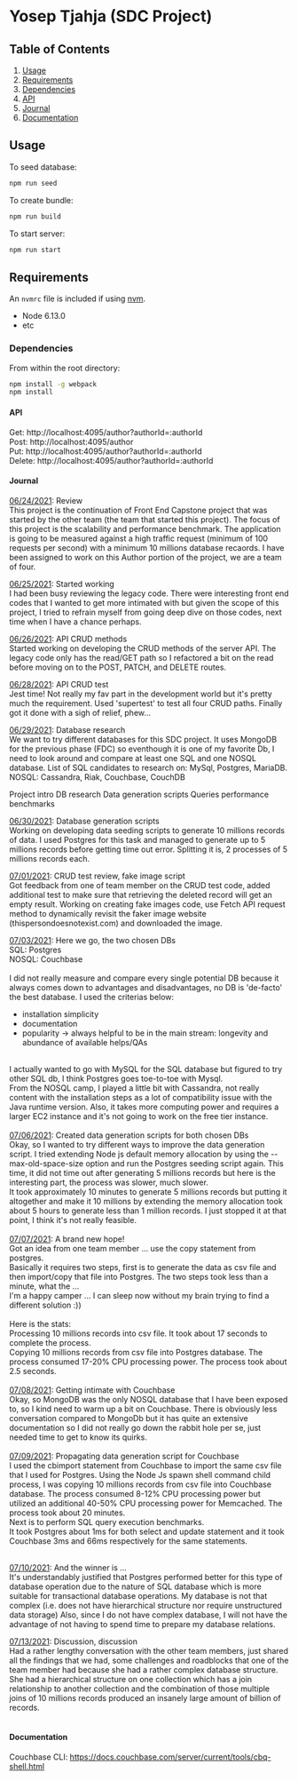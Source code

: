 # Yosep Tjahja (SDC Project)

## Table of Contents

1. [Usage](#Usage)
2. [Requirements](#requirements)
3. [Dependencies](#dependencies)
4. [API](#api)
5. [Journal](#journal)
6. [Documentation](#documentation)

## Usage

To seed database:

```sh
npm run seed
```

To create bundle:

```sh
npm run build
```

To start server:

```sh
npm run start
```

## Requirements

An `nvmrc` file is included if using [nvm](https://github.com/creationix/nvm).

- Node 6.13.0
- etc

### Dependencies

From within the root directory:

```sh
npm install -g webpack
npm install
```

#### API

Get: http://localhost:4095/author?authorId=:authorId<br/>
Post: http://localhost:4095/author<br/>
Put: http://localhost:4095/author?authorId=:authorId<br/>
Delete: http://localhost:4095/author?authorId=:authorId<br/>

#### Journal



<ins>06/24/2021</ins>: Review<br/>
This project is the continuation of Front End Capstone project that was started by the other team (the team that started this project). The focus of this project is the scalability and performance benchmark. The application is going to be measured against a high traffic request (minimum of 100 requests per second) with a minimum 10 millions database recaords.
I have been assigned to work on this Author portion of the project, we are a team of four.

<ins>06/25/2021</ins>: Started working<br/>
I had been busy reviewing the legacy code. There were interesting front end codes that I wanted to get more intimated with but given the scope of this project, I tried to refrain myself from going deep dive on those codes, next time when I have a chance perhaps.

<ins>06/26/2021</ins>: API CRUD methods<br/>
Started working on developing the CRUD methods of the server API. The legacy code only has the read/GET path so I refactored a bit on the read before moving on to the POST, PATCH, and DELETE routes. 

<ins>06/28/2021</ins>: API CRUD test<br/>
Jest time! Not really my fav part in the development world but it's pretty much the requirement. Used 'supertest' to test all four CRUD paths. Finally got it done with a sigh of relief, phew...

<ins>06/29/2021</ins>: Database research<br/>
We want to try different databases for this SDC project. It uses MongoDB for the previous phase (FDC) so eventhough it is one of my favorite Db, I need to look around and compare at least one SQL and one NOSQL database.
List of SQL candidates to research on: MySql, Postgres, MariaDB.
NOSQL: Cassandra, Riak, Couchbase, CouchDB

Project intro
DB research
Data generation scripts
Queries performance benchmarks

<ins>06/30/2021</ins>: Database generation scripts<br/>
Working on developing data seeding scripts to generate 10 millions records of data. I used Postgres for this task and managed to generate up to 5 millions records before getting time out error. Splitting it is, 2 processes of 5 millions records each.

<ins>07/01/2021</ins>: CRUD test review, fake image script<br/>
Got feedback from one of team member on the CRUD test code, added additional test to make sure that retrieving the deleted record will get an empty result.
Working on creating fake images code, use Fetch API request method to dynamically revisit the faker image website (thispersondoesnotexist.com) and downloaded the image.

<ins>07/03/2021</ins>: Here we go, the two chosen DBs<br/>
SQL: Postgres<br/>
NOSQL: Couchbase<br/>
<br/>
I did not really measure and compare every single potential DB because it always comes down to advantages and disadvantages, no DB is 'de-facto' the best database. I used the criterias below:<br/>
- installation simplicity<br/>
- documentation<br/>
- popularity -> always helpful to be in the main stream: longevity and abundance of available helps/QAs<br/>
<br/>
I actually wanted to go with MySQL for the SQL database but figured to try other SQL db, I think Postgres goes toe-to-toe with Mysql.<br/>
From the NOSQL camp, I played a little bit with Cassandra, not really content with the installation steps as a lot of compatibility issue with the Java runtime version. Also, it takes more computing power and requires a larger EC2 instance and it's not going to work on the free tier instance.<br/>
<br/>
<ins>07/06/2021</ins>: Created data generation scripts for both chosen DBs<br/>
Okay, so I wanted to try different ways to improve the data generation script. I tried extending Node js default memory allocation by using the --max-old-space-size option and run the Postgres seeding script again. This time, it did not time out after generating 5 millions records but here is the interesting part, the process was slower, much slower.<br/>
It took approximately 10 minutes to generate 5 millions records but putting it altogether and make it 10 millions by extending the memory allocation took about 5 hours to generate less than 1 million records. I just stopped it at that point, I think it's not really feasible.<br/>
<br/>
<ins>07/07/2021</ins>: A brand new hope!<br/>
Got an idea from one team member ... use the copy statement from postgres. <br/>
Basically it requires two steps, first is to generate the data as csv file and then import/copy that file into Postgres. The two steps took less than a minute, what the  ...<br/>
I'm a happy camper ... I can sleep now without my brain trying to find a different solution :)) <br/>
<br/>
Here is the stats:<br/>
Processing 10 millions records into csv file. It took about 17 seconds to complete the process.<br/>
Copying 10 millions records from csv file into Postgres database. The process consumed 17-20% CPU processing power. The process took about 2.5 seconds.<br/>
<br/>
<ins>07/08/2021</ins>: Getting intimate with Couchbase<br/>
Okay, so MongoDB was the only NOSQL database that I have been exposed to, so I kind need to warm up a bit on Couchbase. There is obviously less conversation compared to MongoDb but it has quite an extensive documentation so I did not really go down the rabbit hole per se, just needed time to get to know its quirks.<br/>
<br/>
<ins>07/09/2021</ins>: Propagating data generation script for Couchbase<br/>
I used the cbimport statement from Couchbase to import the same csv file that I used for Postgres. Using the Node Js spawn shell command child process, I was copying 10 millions records from csv file into Couchbase database. The process consumed 8-12% CPU processing power but utilized an additional 40-50% CPU processing power for Memcached. The process took about 20 minutes.<br/>
Next is to perform SQL query execution benchmarks.<br/>
It took Postgres about 1ms for both select and update statement and it took Couchbase 3ms and 66ms respectively for the same statements.<br/><br/>

<ins>07/10/2021</ins>: And the winner is ... <br/>
It's understandably justified that Postgres performed better for this type of database operation due to the nature of SQL database which is more suitable for transactional database operations. My database is not that complex (i.e. does not have hierarchical structure nor require unstructured data storage) Also, since I do not have complex database, I will not have the advantage of not having to spend time to prepare my database relations.
<br/>

<ins>07/13/2021</ins>: Discussion, discussion<br/>
Had a rather lengthy conversation with the other team members, just shared all the findings that we had, some challenges and roadblocks that one of the team member had because she had a rather complex database structure. She had a hierarchical structure on one collection which has a join relationship to another collection and the combination of those multiple joins of 10 millions records produced an insanely large amount of billion of records.<br/>
<br/>
#### Documentation
Couchbase CLI: https://docs.couchbase.com/server/current/tools/cbq-shell.html
